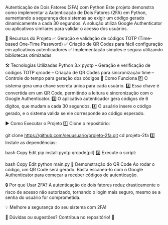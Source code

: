 Autenticação de Dois Fatores (2FA) com Python
Este projeto demonstra como implementar a Autenticação de Dois Fatores (2FA) em Python, aumentando a segurança dos sistemas ao exigir um código gerado dinamicamente a cada 30 segundos. A solução utiliza Google Authenticator ou aplicativos similares para validar o acesso dos usuários.

📌 Recursos do Projeto
✅ Geração e validação de códigos TOTP (Time-based One-Time Password)
✅ Criação de QR Codes para fácil configuração em aplicativos autenticadores
✅ Implementação simples e segura utilizando bibliotecas otimizadas

🛠 Tecnologias Utilizadas
Python 3.x
pyotp – Geração e verificação de códigos TOTP
qrcode – Criação de QR Codes para sincronização
time – Controle do tempo para geração dos códigos
🚀 Como Funciona
1️⃣ O sistema gera uma chave secreta única para cada usuário.
2️⃣ Essa chave é convertida em um QR Code, permitindo a leitura e sincronização com o Google Authenticator.
3️⃣ O aplicativo autenticador gera códigos de 6 dígitos, que mudam a cada 30 segundos.
4️⃣ O usuário insere o código gerado, e o sistema valida se ele corresponde ao código esperado.

▶️ Como Executar o Projeto
1️⃣ Clone o repositório:

git clone https://github.com/seuusuario/projeto-2fa.git
cd projeto-2fa
2️⃣ Instale as dependências:

bash
Copy
Edit
pip install pyotp qrcode[pil]
3️⃣ Execute o script:

bash
Copy
Edit
python main.py
🔗 Demonstração do QR Code
Ao rodar o código, um QR Code será gerado. Basta escaneá-lo com o Google Authenticator para começar a receber códigos de autenticação.

🔒 Por que Usar 2FA?
A autenticação de dois fatores reduz drasticamente o risco de acesso não autorizado, tornando o login mais seguro, mesmo se a senha do usuário for comprometida.

💡 Melhore a segurança do seu sistema com 2FA!

📌 Dúvidas ou sugestões? Contribua no repositório! 🚀
